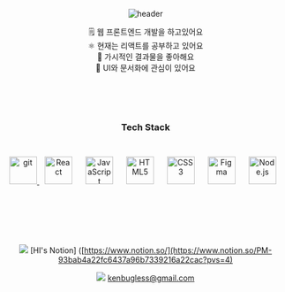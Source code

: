 <div align="center"> 
  
![header](https://capsule-render.vercel.app/api?type=waving&color=0:9fa5d5,100:e8f5c8&height=300&section=header&text=Hi,%20I'm%20Hyunil%20⸝⸝•ᴗ•⸝⸝&&fontColor=f3e3d3&fontSize=60&animation=twinkling)
</div>

<div align="center">
  
  🗒️ 웹 프론트엔드 개발을 하고있어요 <br/>
  ⚛️ 현재는 리액트를 공부하고 있어요 <br/>
  👀 가시적인 결과물을 좋아해요 <br/>
  🎨 UI와 문서화에 관심이 있어요 <br/>
  
  <br/>
  <br/>  
  <br/>
  
### __Tech Stack__
<br/>
  <a href="https://docs.soliditylang.org/en" target="_blank" rel="noreferrer"> <img src="https://docs.soliditylang.org/en/v0.8.15/_static/logo.svg" alt="git" height="50"/> </a>
  <a href="https://reactjs.org/" target="_blank"><img style="margin: 10px" src="https://profilinator.rishav.dev/skills-assets/react-original-wordmark.svg" alt="React" height="50" /></a>
  <a href="https://www.javascript.com/" target="_blank"><img style="margin: 10px" src="https://profilinator.rishav.dev/skills-assets/javascript-original.svg" alt="JavaScript" height="50" /></a>
  <a href="https://en.wikipedia.org/wiki/HTML5" target="_blank"><img style="margin: 10px" src="https://profilinator.rishav.dev/skills-assets/html5-original-wordmark.svg" alt="HTML5" height="50" /></a>  
  <a href="https://www.w3schools.com/css/" target="_blank"><img style="margin: 10px" src="https://profilinator.rishav.dev/skills-assets/css3-original-wordmark.svg" alt="CSS3" height="50" /></a> 
  <a href="https://www.figma.com/" target="_blank"><img style="margin: 10px" src="https://profilinator.rishav.dev/skills-assets/figma-icon.svg" alt="Figma" height="50" /></a>  
  <a href="https://nodejs.org/" target="_blank"><img style="margin: 10px" src="https://profilinator.rishav.dev/skills-assets/nodejs-original-wordmark.svg" alt="Node.js" height="50" /></a> 
  
  <br/>
  <br/>
  <br/>
  <br/>
  <br/>
  <br/>


<img src="https://img.shields.io/badge/notion-455a64?style=flat-square&logo=notion&logoColor=white&?logoWidth=40"/> [HI's Notion] ([https://www.notion.so/](https://www.notion.so/PM-93bab4a22fc6437a96b7339216a22cac?pvs=4) <br>
  
<img src="https://img.shields.io/badge/gmail-556DB3?style=flat-square&logo=notion&logoColor=white&?logoWidth=40"/> <kenbugless@gmail.com>
<br/>
<br/>
<br/>
<br/>
</div>






















<!-- 🤔 My skill
----------------------

🌱 Programming Language

![HTML5](https://img.shields.io/badge/html5-%23E34F26.svg?style=for-the-badge&logo=html5&logoColor=white)
![CSS3](https://img.shields.io/badge/css3-%231572B6.svg?style=for-the-badge&logo=css3&logoColor=white)
![JavaScript](https://img.shields.io/badge/javascript-%23323330.svg?style=for-the-badge&logo=javascript&logoColor=%23F7DF1E)

🌱 DB & Server

![NodeJS](https://img.shields.io/badge/node.js-6DA55F?style=for-the-badge&logo=node.js&logoColor=white)

🌱 Framework&Library

![React](https://img.shields.io/badge/react-%2320232a.svg?style=for-the-badge&logo=react&logoColor=%2361DAFB)

🌱 Others

![Git](https://img.shields.io/badge/git-%23F05033.svg?style=for-the-badge&logo=git&logoColor=white)
![Notion](https://img.shields.io/badge/Notion-%23000000.svg?style=for-the-badge&logo=notion&logoColor=white)
![Slack](https://img.shields.io/badge/Slack-4A154B?style=for-the-badge&logo=slack&logoColor=white)

👉 More information

If you're curious about my activities, check it out here!🤗

👉 More information -->

